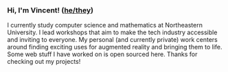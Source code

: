 ### Hi, I'm Vincent! ([he/they](https://pronoun.is/he?or=they))
I currently study computer science and mathematics at Northeastern University. I lead workshops that aim to make the tech industry accessible and inviting to everyone. My personal (and currently private) work centers around finding exciting uses for augmented reality and bringing them to life. Some web stuff I have worked on is open sourced here. Thanks for checking out my projects!
